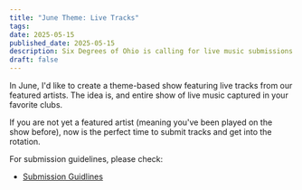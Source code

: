 ```yaml
---
title: "June Theme: Live Tracks"
tags: 
date: 2025-05-15
published_date: 2025-05-15
description: Six Degrees of Ohio is calling for live music submissions for its June theme show. If you're an artist with a live track, now's the perfect time to get featured!
draft: false
---
```

In June, I'd like to create a theme-based show featuring live tracks from our featured artists. The idea is, and entire show of live music captured in your favorite clubs.

If you are not yet a featured artist (meaning you've been played on the show before), now is the perfect time to submit tracks and get into the rotation.

For submission guidelines, please check:
- [Submission Guidlines](/page/how-to-submit)
